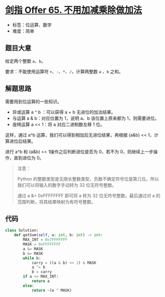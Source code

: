 # [剑指 Offer 65. 不用加减乘除做加法](https://leetcode.cn/problems/bu-yong-jia-jian-cheng-chu-zuo-jia-fa-lcof/)

- 标签：位运算、数学
- 难度：简单

## 题目大意

给定两个整数 `a`、`b`。

要求：不能使用运算符 `+`、`-`、`*`、`/`，计算两整数 `a` 、`b` 之和。

## 解题思路

需要用到位运算的一些知识。

- 异或运算 a ^ b ：可以获得 a + b 无进位的加法结果。
- 与运算 a & b：对应位置为 1，说明 a、b 该位置上原来都为 1，则需要进位。
- 座椅运算 a << 1：将 a 对应二进制数左移 1 位。

这样，通过 a^b 运算，我们可以得到相加后无进位结果，再根据 (a&b) << 1，计算进位后结果。

进行 a^b 和 (a&b) << 1操作之后判断进位是否为 0，若不为 0，则继续上一步操作，直到进位为 0。

> 注意：
>
> Python 的整数类型是无限长整数类型，负数不确定符号位是第几位。所以我们可以将输入的数字手动转为 32 位无符号整数。
>
> 通过 a &= 0xFFFFFFFF 即可将 a 转为 32 位无符号整数。最后通过对 a 的范围判断，将其结果映射为有符号整数。

## 代码

```Python
class Solution:
    def getSum(self, a: int, b: int) -> int:
        MAX_INT = 0x7FFFFFFF
        MASK = 0xFFFFFFFF
        a &= MASK
        b &= MASK
        while b:
            carry = ((a & b) << 1) & MASK
            a ^= b
            b = carry
        if a <= MAX_INT:
            return a
        else:
            return ~(a ^ MASK)
```

